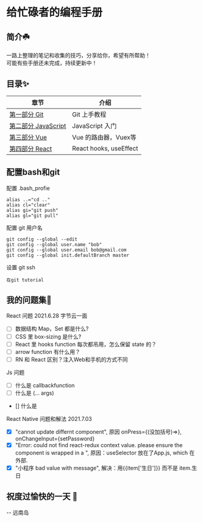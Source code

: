 # 给忙碌者的编程手册

## 简介☘️
一路上整理的笔记和收集的技巧，分享给你，希望有所帮助！  
可能有些手册还未完成，持续更新中！

## 目录✨
章节 | 介绍
--- | ---
[第一部分 Git](./01_Git) | Git 上手教程
[第二部分 JavaScript](./02_Javascript) | JavaScript 入门
[第三部分 Vue](./03_Vue) | Vue 的路由器，Vuex等
[第四部分 React](./04_React) | React hooks, useEffect

## 配置bash和git
配置 .bash_profie
```
alias ..="cd .."
alias cl="clear"
alias gi="git push"
alias gl="git pull"
```
配置 git 用户名
```
git config --global --edit
git config --global user.name "bob"
git config --global user.email bob@gmail.com
git config --global init.defaultBranch master
```
设置 git ssh
```
在git tutorial
```

## 我的问题集🤔
React 问题 2021.6.28 字节云一面
- [ ] 数据结构 Map，Set 都是什么?
- [ ] CSS 里 box-sizing 是什么?
- [ ] React 里 hooks function 每次都吊用，怎么保留 state 的？
- [ ] arrow function 有什么用？
- [ ] RN 和 React 区别？注入Web和手机的方式不同

Js 问题
- [ ] 什么是 callbackfunction
- [ ] 什么是 (... args)
- [] 什么是

React Native 问题和解法 2021.7.03
- [x] "cannot update differnt component", 原因 onPress={(没加括号)=>}, onChangeInput={setPassword}
- [x] "Error: could not find react-redux context value. please ensure the component is wrapped in a <Provider>", 原因：useSelector 放在了App.js, which 在<Provider/> 外部.  
- [x] "小程序 bad value with message", 解决：用{{item['生日']}} 而不是 item.生日  

## 祝度过愉快的一天 🥳
-- 远南岛
